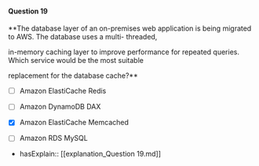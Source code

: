 #### Question  19


**The database layer of an on-premises web application is being migrated to AWS. The database uses a multi- threaded,

in-memory caching layer to improve performance for repeated queries. Which service would be the most suitable

replacement for the database cache?**


- [ ] Amazon ElastiCache Redis


- [ ] Amazon DynamoDB DAX


- [x] Amazon ElastiCache Memcached


- [ ] Amazon RDS MySQL



- hasExplain:: [[explanation_Question  19.md]]